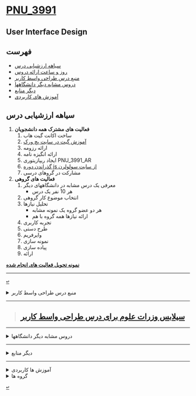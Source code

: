 <a name="TOC"></a>
# [PNU_3991](https://github.com/AliRazavi-edu/PNU_3991#TOC)

## User Interface Design

## فهرست
- [سیاهه ارزشیابی درس](#Evaluation)
- [روز و ساعت ارائه دروس](#CourseRef)
- [منبع درس طراحی واسط کاربر](#CourseRef)
- [دروس مشابه دیگر دانشگاهها](#RelatedCourses)
- [دیگر منابع](#RelatedRef)
- [آموزش های کاربردی](#eLearning)

<a name="Evaluation"></a>
## سیاهه ارزشیابی درس
1. **فعالیت های مشترک همه دانشجویان**
    1. ساخت اکانت گیت هاب
    2. [آموزش گیت در سایت پچ ورک](http://jlord.us/patchwork/)
    3. ارائه رزومه
    4. ارائه انگیزه نامه
    5. ایجاد ریپازیتوری PNU_3991_AR
    6. [گذراندن دوره js از سایت سولولرن](http://Sololearn.com)
    7. مشارکت در گروهای درسی
2. **فعالیت های گروهی**
    1. معرفی یک درس مشابه در دانشگاههای دیگر
        - هر 10 نفر یک درس
    2. انتخاب موضوع کار گروهی
    3. تحلیل نیازها
        - هر دو عضو گروه یک نمونه مشابه
        - ارائه نیازها همه گروه با هم
    4. تجربه کاربری
    5. طرح دستی
    6. وایرفریم
    7. نمونه سازی
    8. پیاده سازی
    9. ارائه

[**نمونه تحویل فعالیت های انجام شده**](https://github.com/mir-mohammad/PNU_3991_AR/)
       
---------------
 [<kbd>↩</kbd>](#TOC)

<a name="CourseRef"></a>
<details>
    <summary>منبع درس طراحی واسط کاربر</summary>


>## (منبع درس طراحی واسط کاربر ( 01-1322110


## UserInterfaceDesgin

- [پاورپوینت ها](https://www.cs.sjsu.edu/~mak/archive/CS235/)
    
###    (Introduction to Algorithms,3th-Thomas H.Cormen)

<a href="http://library.lol/main/8318B641B422C5E6B2D3EB7941D3630B"><img src="https://github.com/AliRazavi-edu/PNU_3991/blob/master/_Image/UserInterfaceDesgin.png"> </a>
# Table of contents
### Acknowledgments
### Foreword
### Introduction
## CHAPTER 1 Our Perception is Biased
## CHAPTER 2 Our Vision is Optimized to See Structure
## CHAPTER 3 We Seek and Use Visual Structure
## CHAPTER 4 Our Color Vision is Limited
## CHAPTER 5 Our Peripheral Vision is Poor
## CHAPTER 6 Reading is Unnatural
## CHAPTER 7 Our Attention is Limited; Our Memory is Imperfect
## CHAPTER 8 Limits on Attention Shape Our Thought and Action
## CHAPTER 9 Recognition is Easy; Recall is Hard
## CHAPTER 10 Learning from Experience and Performing Learned Actions are Easy; Novel Actions, Problem Solving,and Calculation are Hard
## CHAPTER 11 Many Factors Affect Learning
## CHAPTER 12 Human Decision Making is Rarely Rational
## CHAPTER 13 Our Hand–Eye Coordination Follows Laws
## CHAPTER 14 We Have Time Requirements
### Epilogue
### Appendix
### Bibliography
### Index

[<kbd>↩</kbd>](#TOC)

</details>

--------------

>## [سیلابس وزرات علوم برای درس طراحی واسط کاربر](https://github.com/AliRazavi-edu/PNU_3991/blob/master/_Syllabus/_1569752509_1_UID.pdf)

------------------
<a name="RelatedCourses"></a>
<details>
    <summary>دروس مشابه دیگر دانشگاهها</summary>

>## دروس مشابه دیگر دانشگاهها
- [فرادرس-Foundationآموزش طراحی رابط کاربری وب سایت با فریم ورک](https://faradars.org/courses/fvweb9710-designing-user-interface-of-website-with-foundation-framework)
- [CS194H- User Experience Design Project - Winter 2020](https://hci.stanford.edu/courses/cs194h/2020/wi/)
    - [2020 - projects](https://hci.stanford.edu/courses/cs194h/2020/wi/projects.html)
        - [pathseeker](https://hci.stanford.edu/courses/cs194h/2020/wi/projects/pathseeker/)
    - [2019 - projects](https://hci.stanford.edu/courses/cs194h/2016/wi/projects.html)
    - [2018 - projects](https://hci.stanford.edu/courses/cs194h/2016/wi/projects.html)
    - [2017 - projects](https://hci.stanford.edu/courses/cs194h/2016/wi/projects.html)
    - [2016 - projects](https://hci.stanford.edu/courses/cs194h/2016/wi/projects.html)
        - [nightOwl](https://hci.stanford.edu/courses/cs194h/2016/wi/projects/nightOwl/#Process)
        - [spark](https://hci.stanford.edu/courses/cs194h/2016/wi/projects/spark/)
    - [2015 - projects](https://hci.stanford.edu/courses/cs194h/2016/wi/projects.html)
        - [math_outside_the_box](https://hci.stanford.edu/courses/cs194h/2015/wi/projects/math_outside_the_box/)
        
[<kbd>↩</kbd>](#TOC)
       
</details>
    
-----------
<a name="RelatedRef"></a>
<details>
    <summary>دیگر منابع</summary>

> ## دیگر منابع

- [Designing with the Mind in Mind](http://index-of.co.uk/Programming-Library/Designing%20with%20the%20Mind%20in%20Mind%20Simple%20-%20Johnson%20-%20Kaufmann%20(2010).pdf)


- [CS 235 User Interface Design - San Jose State University](https://www.cs.sjsu.edu/~mak/archive/CS235/)

- [Universal Principles of Design](http://www.amazon.com/Universal-Principles-Design-Revised-Updated/dp/1592535879/ref=ntt_at_ep_dpt_1)

[<kbd>↩</kbd>](#TOC)

</details>

--------
<a name="eLearning"></a>
<details>
    <summary>آموزش ها کاربردی</summary>

> ## آموزش ها کاربردی

- [  از مقدماتیHtml,Cssآموزش](https://toplearn.com/courses/47/%D8%A2%D9%85%D9%88%D8%B2%D8%B4-html-%D9%88-css-%D8%A7%D8%B2-%D9%85%D9%82%D8%AF%D9%85%D8%A7%D8%AA%DB%8C)
- [  Html و Cssآموزش رایگان ](https://toplearn.com/courses/2165/%D8%A2%D9%85%D9%88%D8%B2%D8%B4-%D8%B1%D8%A7%DB%8C%DA%AF%D8%A7%D9%86-html-%D9%88-css)
- [   PSD به HTML و CSSآموزش تبدیل قالب ](https://toplearn.com/courses/4364/%D8%A2%D9%85%D9%88%D8%B2%D8%B4-%D8%AA%D8%A8%D8%AF%DB%8C%D9%84-%D9%82%D8%A7%D9%84%D8%A8-psd-%D8%A8%D9%87-html-%D9%88-css)
- [  آموزش طراحی سایت (رایگان) ](https://toplearn.com/courses/4287/%D8%A2%D9%85%D9%88%D8%B2%D8%B4-%D8%B7%D8%B1%D8%A7%D8%AD%DB%8C-%D8%B3%D8%A7%DB%8C%D8%AA-(%D8%B1%D8%A7%DB%8C%DA%AF%D8%A7%D9%86))
- [  ( UI ) دوره طراحی رابط کاربری ](https://toplearn.com/courses/2135/%D8%AF%D9%88%D8%B1%D9%87-%D8%B7%D8%B1%D8%A7%D8%AD%DB%8C-%D8%B1%D8%A7%D8%A8%D8%B7-%DA%A9%D8%A7%D8%B1%D8%A8%D8%B1%DB%8C-(-ui-))
- [Udemy Adobe XD: UI & UX Design with 14 real world project 2020](https://p30download.ir/fa/entry/92843/)
- [TopLearn Adobe XD](https://toplearn.com/courses/2152/%D8%AF%D9%88%D8%B1%D9%87-%D8%AC%D8%A7%D9%85%D8%B9-adobexd)

[<kbd>↩</kbd>](#TOC)

</details>


<details>
    <summary>گروه ها</summary>

## گروه ها
1. G-U01
    1. [_UID-03_مهديه اسدپور](https://github.com/AliRazavi-edu/PNU_3991/tree/master/_BSc/UserInterfaceDesgin/03_%D9%85%D9%87%D8%AF%D9%8A%D9%87%20%D8%A7%D8%B3%D8%AF%D9%BE%D9%88%D8%B1)    
    1. [_UID-05_معصومه بابا باقري](https://github.com/AliRazavi-edu/PNU_3991/tree/master/_BSc/UserInterfaceDesgin/05_%D9%85%D8%B9%D8%B5%D9%88%D9%85%D9%87%20%D8%A8%D8%A7%D8%A8%D8%A7%20%D8%A8%D8%A7%D9%82%D8%B1%D9%8A)    
    1. [_UID-15_معصومه رضايي](https://github.com/AliRazavi-edu/PNU_3991/tree/master/_BSc/UserInterfaceDesgin/15_%D9%85%D8%B9%D8%B5%D9%88%D9%85%D9%87%20%D8%B1%D8%B6%D8%A7%D9%8A%D9%8A)    
    1. [_UID-34_صبا مصفا](https://github.com/AliRazavi-edu/PNU_3991/tree/master/_BSc/UserInterfaceDesgin/34_%D8%B5%D8%A8%D8%A7%20%D9%85%D8%B5%D9%81%D8%A7)    
    1. [_UID-35_فاطمه مظفري](https://github.com/AliRazavi-edu/PNU_3991/tree/master/_BSc/UserInterfaceDesgin/35_%D9%81%D8%A7%D8%B7%D9%85%D9%87%20%D9%85%D8%B8%D9%81%D8%B1%D9%8A)    
    1. [_UID-42_فاطمه هاشم زاده](https://github.com/AliRazavi-edu/PNU_3991/tree/master/_BSc/UserInterfaceDesgin/42_%D9%81%D8%A7%D8%B7%D9%85%D9%87%20%D9%87%D8%A7%D8%B4%D9%85%20%D8%B2%D8%A7%D8%AF%D9%87)    

2. G-U02
    6. [_UID-41_فاطمه وكيلي](https://github.com/AliRazavi-edu/PNU_3991/tree/master/_BSc/UserInterfaceDesgin/41_%D9%81%D8%A7%D8%B7%D9%85%D9%87%20%D9%88%D9%83%D9%8A%D9%84%D9%8A)
    1. [_HCI-33_حميدرضا ميرزايي](https://github.com/AliRazavi-edu/PNU_3991/tree/master/_BSc/HumanComputerInteraction/33_%D8%AD%D9%85%D9%8A%D8%AF%D8%B1%D8%B6%D8%A7%20%D9%85%D9%8A%D8%B1%D8%B2%D8%A7%D9%8A%D9%8A)
    2. [_RPM01-23_ابوذر رقيب دوست](https://github.com/AliRazavi-edu/PNU_3991/tree/master/_BSc/ResearchAndPresentationMethods/1322010_01/23_%D8%A7%D8%A8%D9%88%D8%B0%D8%B1%20%D8%B1%D9%82%D9%8A%D8%A8%20%D8%AF%D9%88%D8%B3%D8%AA)    
    3. [_UID-16_ابوذر رقيب دوست](https://github.com/AliRazavi-edu/PNU_3991/tree/master/_BSc/UserInterfaceDesgin/16_%D8%A7%D8%A8%D9%88%D8%B0%D8%B1%20%D8%B1%D9%82%D9%8A%D8%A8%20%D8%AF%D9%88%D8%B3%D8%AA)
    4. [_UID-36_زينب ملكي راد](https://github.com/AliRazavi-edu/PNU_3991/tree/master/_BSc/UserInterfaceDesgin/36_%D8%B2%D9%8A%D9%86%D8%A8%20%D9%85%D9%84%D9%83%D9%8A%20%D8%B1%D8%A7%D8%AF)
    5. [_UID-38_حميدرضا ميرزايي](https://github.com/AliRazavi-edu/PNU_3991/tree/master/_BSc/UserInterfaceDesgin/38_%D8%AD%D9%85%D9%8A%D8%AF%D8%B1%D8%B6%D8%A7%20%D9%85%D9%8A%D8%B1%D8%B2%D8%A7%D9%8A%D9%8A)
    7. [_Web-02_ابوذر رقيب دوست](https://github.com/AliRazavi-edu/PNU_3991/tree/master/_BSc/WebProgramming/02_%D8%A7%D8%A8%D9%88%D8%B0%D8%B1%20%D8%B1%D9%82%D9%8A%D8%A8%20%D8%AF%D9%88%D8%B3%D8%AA)

2. G-U03
    1. [_UID-30_ميرمحمد كمالي](https://github.com/AliRazavi-edu/PNU_3991/tree/master/_BSc/UserInterfaceDesgin/30_%D9%85%D9%8A%D8%B1%D9%85%D8%AD%D9%85%D8%AF%20%D9%83%D9%85%D8%A7%D9%84%D9%8A)    
    1. [_UID-44_مهدي يزدي راد](https://github.com/AliRazavi-edu/PNU_3991/tree/master/_BSc/UserInterfaceDesgin/44_%D9%85%D9%87%D8%AF%D9%8A%20%D9%8A%D8%B2%D8%AF%D9%8A%20%D8%B1%D8%A7%D8%AF)    
    1. [_UID-24_شقايق عابديني](https://github.com/AliRazavi-edu/PNU_3991/tree/master/_BSc/UserInterfaceDesgin/24_%D8%B4%D9%82%D8%A7%D9%8A%D9%82%20%D8%B9%D8%A7%D8%A8%D8%AF%D9%8A%D9%86%D9%8A)    
    1. [_UID-43 مرضیه هوشمندپور](https://github.com/AliRazavi-edu/PNU_3991/tree/master/_BSc/UserInterfaceDesgin/43_%D9%85%D8%B1%D8%B6%D9%8A%D9%87%20%D9%87%D9%88%D8%B4%D9%85%D9%86%D8%AF%D9%BE%D9%88%D8%B1)  
    1. [_UID-29 سحر کلیائی](https://github.com/AliRazavi-edu/PNU_3991/tree/master/_BSc/UserInterfaceDesgin/29_%D8%B3%D8%AD%D8%B1%20%D9%83%D9%84%D9%8A%D8%A7%D9%8A%D9%8A)   
    1. [_UID-01 زهرا احمدی پردستی](https://github.com/AliRazavi-edu/PNU_3991/tree/master/_BSc/UserInterfaceDesgin/01_%D8%B2%D9%87%D8%B1%D8%A7%20%D8%A7%D8%AD%D9%85%D8%AF%D9%8A%20%D9%BE%D8%B1%D8%AF%D8%B3%D8%AA%D9%8A) 
    
- [4]()
    - []()    
    - []()    
    
- [5]()
    - []()    
    - []()    

- [6]()
    - []()    
    - []()    

- [7]()            
    - []()    
    - []()    

- [8]()            
    - []()    
    - []()
        
</details>

[<kbd>↩</kbd>](#TOC)
